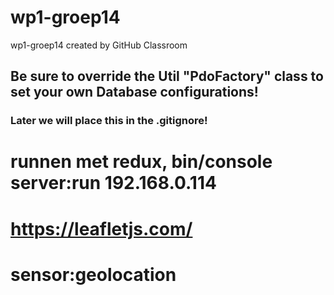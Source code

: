# wp1-groep14
wp1-groep14 created by GitHub Classroom
## Be sure to override the Util "PdoFactory" class to set your own Database configurations!
### Later we will place this in the .gitignore!
# runnen met redux, bin/console server:run 192.168.0.114

# https://leafletjs.com/
# sensor:geolocation
